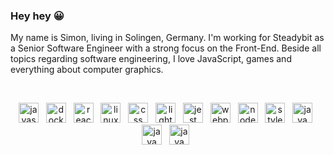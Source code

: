 ### Hey hey 😀

My name is Simon, living in Solingen, Germany. I'm working for Steadybit as a Senior Software Engineer with a strong focus on the Front-End. Beside all topics regarding software engineering, I love JavaScript, games and everything about computer graphics.

<br />
<p align="center">
  <img src="https://api.iconify.design/logos:javascript.svg" alt="javascript" width="32" height="32"/> &nbsp;
  <img src="https://api.iconify.design/logos:docker-icon.svg" alt="docker" width="32" height="32"/> &nbsp;
  <img src="https://api.iconify.design/logos:react.svg" alt="react" width="32" height="32"/> &nbsp;
  <img src="https://api.iconify.design/logos:html-5.svg" alt="linux" width="32" height="32"/> &nbsp;
  <img src="https://api.iconify.design/logos:css-3.svg" alt="css" width="32" height="32"/> &nbsp;
  <img src="https://api.iconify.design/vscode-icons:file-type-lighthouse.svg" alt="lighthouse" width="32" height="32"/> &nbsp;
  <img src="https://api.iconify.design/logos:jest.svg" alt="jest" width="32" height="32"/> &nbsp;
  <img src="https://api.iconify.design/logos:webpack.svg" alt="webpack" width="32" height="32"/> &nbsp;
  <img src="https://api.iconify.design/logos:nodejs-icon.svg" alt="nodejs" width="32" height="32"/> &nbsp;
  <img src="https://api.iconify.design/simple-icons:styled-components.svg" alt="styled components" width="32" height="32"/> &nbsp;
  <img src="https://api.iconify.design/logos:java.svg" alt="java" width="32" height="32"/> &nbsp;
  <img src="https://api.iconify.design/logos:unity.svg" alt="java" width="32" height="32"/> &nbsp;
  <img src="https://api.iconify.design/vscode-icons:file-type-vscode.svg" alt="java" width="32" height="32"/> &nbsp;
</p>

